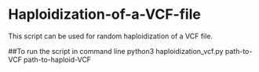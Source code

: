 # Haploidization-of-a-VCF-file
This script can be used for random haploidization of a VCF file. 

##To run the script in command line
python3 haploidization_vcf.py path-to-VCF path-to-haploid-VCF
